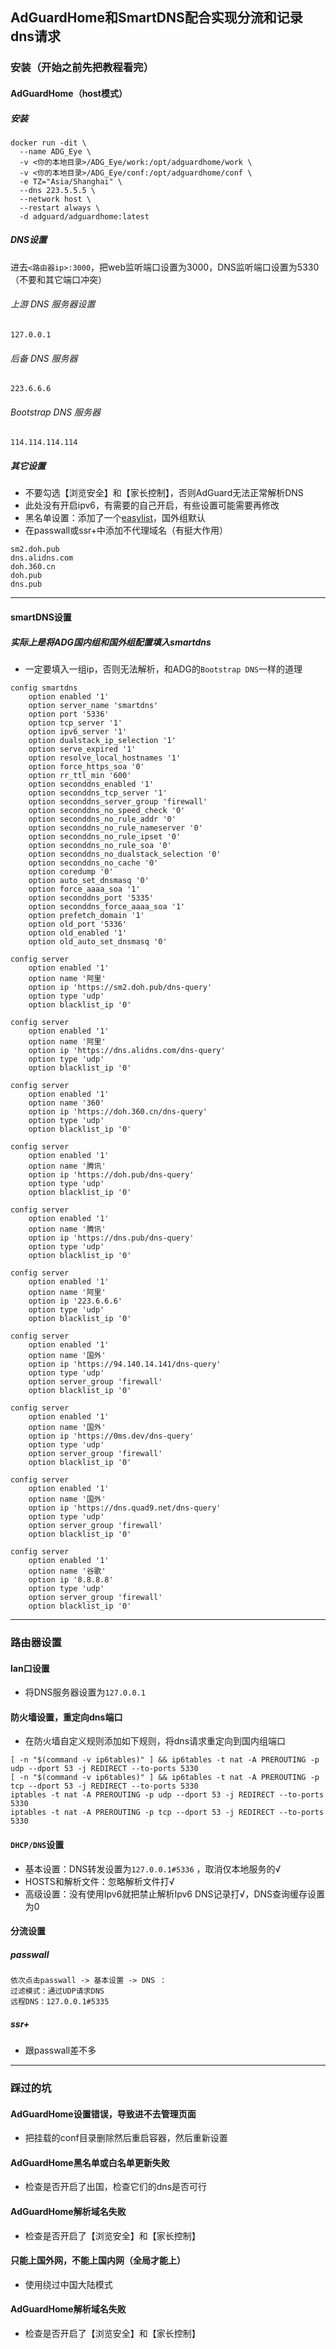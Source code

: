 ## AdGuardHome和SmartDNS配合实现分流和记录dns请求
### 安装（开始之前先把教程看完）
#### AdGuardHome（host模式）
##### 安装
```
docker run -dit \
  --name ADG_Eye \
  -v <你的本地目录>/ADG_Eye/work:/opt/adguardhome/work \
  -v <你的本地目录>/ADG_Eye/conf:/opt/adguardhome/conf \
  -e TZ="Asia/Shanghai" \
  --dns 223.5.5.5 \
  --network host \
  --restart always \
  -d adguard/adguardhome:latest
```
##### DNS设置
进去```<路由器ip>:3000```，把web监听端口设置为3000，DNS监听端口设置为5330（不要和其它端口冲突）<br>
###### 上游 DNS 服务器设置
```
127.0.0.1
```
###### 后备 DNS 服务器
```
223.6.6.6
```
###### Bootstrap DNS 服务器
```
114.114.114.114
```
##### 其它设置
* 不要勾选【浏览安全】和【家长控制】，否则AdGuard无法正常解析DNS
* 此处没有开启ipv6，有需要的自己开启，有些设置可能需要再修改
* 黑名单设置：添加了一个[easylist](https://anti-ad.net/easylist.txt)，国外组默认
* 在passwall或ssr+中添加不代理域名（有挺大作用）
```
sm2.doh.pub
dns.alidns.com
doh.360.cn
doh.pub
dns.pub
```
-----------
#### smartDNS设置
##### 实际上是将ADG国内组和国外组配置填入smartdns
* 一定要填入一组ip，否则无法解析，和ADG的```Bootstrap DNS```一样的道理
```
config smartdns
	option enabled '1'
	option server_name 'smartdns'
	option port '5336'
	option tcp_server '1'
	option ipv6_server '1'
	option dualstack_ip_selection '1'
	option serve_expired '1'
	option resolve_local_hostnames '1'
	option force_https_soa '0'
	option rr_ttl_min '600'
	option seconddns_enabled '1'
	option seconddns_tcp_server '1'
	option seconddns_server_group 'firewall'
	option seconddns_no_speed_check '0'
	option seconddns_no_rule_addr '0'
	option seconddns_no_rule_nameserver '0'
	option seconddns_no_rule_ipset '0'
	option seconddns_no_rule_soa '0'
	option seconddns_no_dualstack_selection '0'
	option seconddns_no_cache '0'
	option coredump '0'
	option auto_set_dnsmasq '0'
	option force_aaaa_soa '1'
	option seconddns_port '5335'
	option seconddns_force_aaaa_soa '1'
	option prefetch_domain '1'
	option old_port '5336'
	option old_enabled '1'
	option old_auto_set_dnsmasq '0'

config server
	option enabled '1'
	option name '阿里'
	option ip 'https://sm2.doh.pub/dns-query'
	option type 'udp'
	option blacklist_ip '0'

config server
	option enabled '1'
	option name '阿里'
	option ip 'https://dns.alidns.com/dns-query'
	option type 'udp'
	option blacklist_ip '0'

config server
	option enabled '1'
	option name '360'
	option ip 'https://doh.360.cn/dns-query'
	option type 'udp'
	option blacklist_ip '0'

config server
	option enabled '1'
	option name '腾讯'
	option ip 'https://doh.pub/dns-query'
	option type 'udp'
	option blacklist_ip '0'

config server
	option enabled '1'
	option name '腾讯'
	option ip 'https://dns.pub/dns-query'
	option type 'udp'
	option blacklist_ip '0'

config server
	option enabled '1'
	option name '阿里'
	option ip '223.6.6.6'
	option type 'udp'
	option blacklist_ip '0'

config server
	option enabled '1'
	option name '国外'
	option ip 'https://94.140.14.141/dns-query'
	option type 'udp'
	option server_group 'firewall'
	option blacklist_ip '0'

config server
	option enabled '1'
	option name '国外'
	option ip 'https://0ms.dev/dns-query'
	option type 'udp'
	option server_group 'firewall'
	option blacklist_ip '0'

config server
	option enabled '1'
	option name '国外'
	option ip 'https://dns.quad9.net/dns-query'
	option type 'udp'
	option server_group 'firewall'
	option blacklist_ip '0'

config server
	option enabled '1'
	option name '谷歌'
	option ip '8.8.8.8'
	option type 'udp'
	option server_group 'firewall'
	option blacklist_ip '0'
```
-----------
### 路由器设置
#### lan口设置
* 将DNS服务器设置为```127.0.0.1```
#### 防火墙设置，重定向dns端口 
* 在防火墙自定义规则添加如下规则，将dns请求重定向到国内组端口
```shell
[ -n "$(command -v ip6tables)" ] && ip6tables -t nat -A PREROUTING -p udp --dport 53 -j REDIRECT --to-ports 5330
[ -n "$(command -v ip6tables)" ] && ip6tables -t nat -A PREROUTING -p tcp --dport 53 -j REDIRECT --to-ports 5330
iptables -t nat -A PREROUTING -p udp --dport 53 -j REDIRECT --to-ports 5330
iptables -t nat -A PREROUTING -p tcp --dport 53 -j REDIRECT --to-ports 5330
```
#### ```DHCP/DNS```设置
* 基本设置：DNS转发设置为```127.0.0.1#5336``` ，取消仅本地服务的√
* HOSTS和解析文件：忽略解析文件打√
* 高级设置：没有使用Ipv6就把禁止解析Ipv6 DNS记录打√，DNS查询缓存设置为0
#### 分流设置
##### passwall
```
依次点击passwall -> 基本设置 -> DNS ：
过滤模式：通过UDP请求DNS
远程DNS：127.0.0.1#5335
```
##### ssr+
* 跟passwall差不多
-----------
### 踩过的坑
#### AdGuardHome设置错误，导致进不去管理页面
* 把挂载的conf目录删除然后重启容器，然后重新设置
#### AdGuardHome黑名单或白名单更新失败
* 检查是否开启了出国，检查它们的dns是否可行
#### AdGuardHome解析域名失败
* 检查是否开启了【浏览安全】和【家长控制】
#### 只能上国外网，不能上国内网（全局才能上）
* 使用绕过中国大陆模式
#### AdGuardHome解析域名失败
* 检查是否开启了【浏览安全】和【家长控制】


